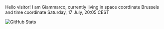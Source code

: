 Hello visitor! I am Giammarco, currently living in space coordinate Brussels and time coordinate Saturday, 17 July, 20:05 CEST

![GitHub Stats](https://github-readme-stats.vercel.app/api?username=grcasanova)
